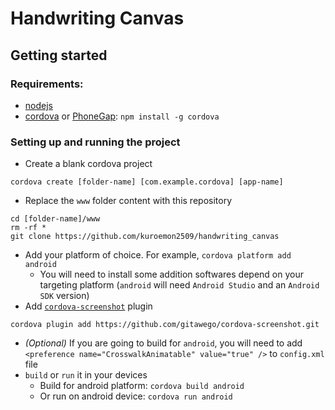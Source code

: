 # Handwriting Canvas



## Getting started

### Requirements:

- [nodejs](https://nodejs.org)
- [cordova](https://cordova.apache.org/) or [PhoneGap](https://phonegap.com/): `npm install -g cordova`

### Setting up and running the project

- Create a blank cordova project
```
cordova create [folder-name] [com.example.cordova] [app-name]
```
- Replace the `www` folder content with this repository
```
cd [folder-name]/www
rm -rf *
git clone https://github.com/kuroemon2509/handwriting_canvas
```
- Add your platform of choice. For example, `cordova platform add android`
    - You will need to install some addition softwares depend on your targeting platform (`android` will need `Android Studio` and an `Android SDK` version)
- Add [`cordova-screenshot`](https://github.com/gitawego/cordova-screenshot) plugin
```
cordova plugin add https://github.com/gitawego/cordova-screenshot.git
```
- *(Optional)* If you are going to build for `android`, you will need to add `<preference name="CrosswalkAnimatable" value="true" />` to `config.xml` file
- `build` or `run` it in your devices
    - Build for android platform: `cordova build android`
    - Or run on android device: `cordova run android`